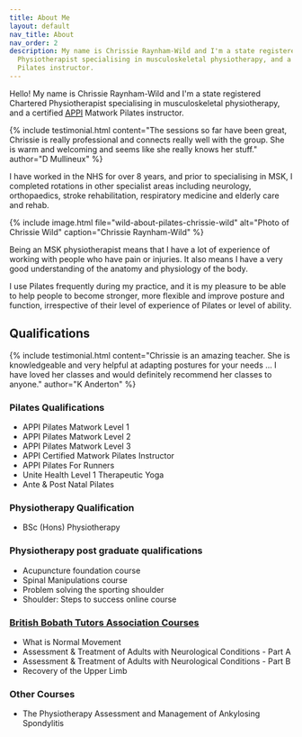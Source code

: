 ```yaml
---
title: About Me
layout: default
nav_title: About
nav_order: 2
description: My name is Chrissie Raynham-Wild and I'm a state registered Chartered
  Physiotherapist specialising in musculoskeletal physiotherapy, and a certified APPI  Matwork
  Pilates instructor.
---
```


Hello! My name is Chrissie Raynham-Wild and I'm a state registered Chartered Physiotherapist specialising in musculoskeletal physiotherapy, and a certified [<abbr title="The Australian Physiotherapy & Pilates Institute">APPI</abbr>][1] Matwork Pilates instructor.

{% include testimonial.html
    content="The sessions so far have been great, Chrissie is really professional and connects really well with the group. She is warm and welcoming and seems like she really knows her stuff."
    author="D Mullineux" %}

I have worked in the NHS for over 8 years, and prior to specialising in MSK, I completed rotations in other specialist areas including neurology, orthopaedics, stroke rehabilitation, respiratory medicine and elderly care and rehab.

{% include image.html
    file="wild-about-pilates-chrissie-wild"
    alt="Photo of Chrissie Wild"
    caption="Chrissie Raynham-Wild"
%}

Being an MSK physiotherapist means that I have a lot of experience of working with people who have pain or injuries. It also means I have a very good understanding of the anatomy and physiology of the body.

I use Pilates frequently during my practice, and it is my pleasure to be able to help people to become stronger, more flexible and improve posture and function, irrespective of their level of experience of Pilates or level of ability.

## Qualifications

{% include testimonial.html
    content="Chrissie is an amazing teacher. She is knowledgeable and very helpful at adapting postures for your needs &hellip; I have loved her classes and would definitely recommend her classes to anyone."
    author="K Anderton"
%}

### Pilates Qualifications

* APPI Pilates Matwork Level 1
* APPI Pilates Matwork Level 2
* APPI Pilates Matwork Level 3
* APPI Certified Matwork Pilates Instructor
* APPI Pilates For Runners
* Unite Health Level 1 Therapeutic Yoga
* Ante & Post Natal Pilates

### Physiotherapy Qualification

* BSc (Hons) Physiotherapy

### Physiotherapy post graduate qualifications

* Acupuncture foundation course
* Spinal Manipulations course
* Problem solving the sporting shoulder
* Shoulder: Steps to success online course

### [British Bobath Tutors Association Courses][2]

* What is Normal Movement
* Assessment & Treatment of Adults with Neurological Conditions - Part A
* Assessment & Treatment of Adults with Neurological Conditions - Part B
* Recovery of the Upper Limb

### Other Courses

* The Physiotherapy Assessment and Management of Ankylosing Spondylitis

[1]: https://www.appihealthgroup.com/Community/Instructors-directory/Christine-Raynham-Wild-Fully-Certified
[2]: https://www.bbta.org.uk/
